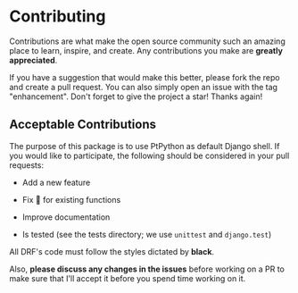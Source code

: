 # Contributing

Contributions are what make the open source community such an amazing place to learn, inspire, and create. Any contributions you make are **greatly appreciated**.

If you have a suggestion that would make this better, please fork the repo and create a pull request. You can also simply open an issue with the tag "enhancement".
Don't forget to give the project a star! Thanks again!

## Acceptable Contributions

The purpose of this package is to use PtPython as default Django shell. If you would like to participate, the following should be considered in your pull requests:

- Add a new feature

- Fix 🐛 for existing functions

- Improve documentation 

- Is tested (see the tests directory; we use `unittest` and `django.test`)

All DRF's code must follow the styles dictated by **black**.

Also, **please discuss any changes in the issues** before working on a PR to make sure that I'll accept it before you spend time working on it.
